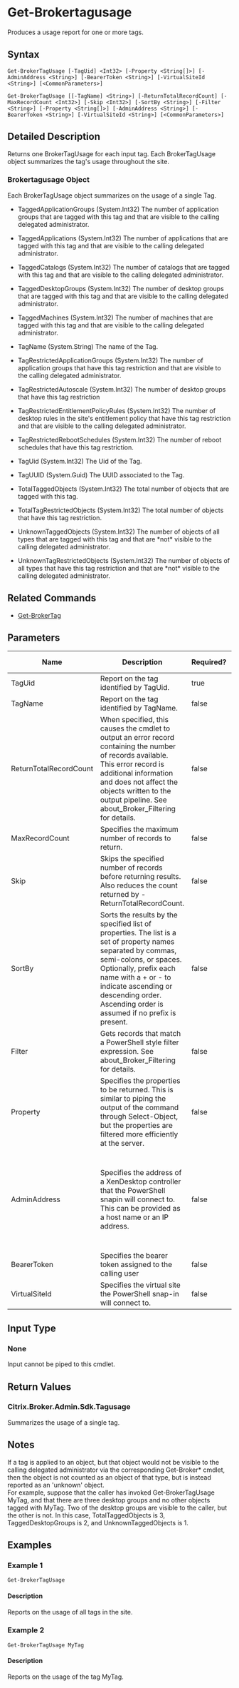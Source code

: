 ﻿
# Get-Brokertagusage
Produces a usage report for one or more tags.
## Syntax
```
Get-BrokerTagUsage [-TagUid] <Int32> [-Property <String[]>] [-AdminAddress <String>] [-BearerToken <String>] [-VirtualSiteId <String>] [<CommonParameters>]

Get-BrokerTagUsage [[-TagName] <String>] [-ReturnTotalRecordCount] [-MaxRecordCount <Int32>] [-Skip <Int32>] [-SortBy <String>] [-Filter <String>] [-Property <String[]>] [-AdminAddress <String>] [-BearerToken <String>] [-VirtualSiteId <String>] [<CommonParameters>]
```
## Detailed Description
Returns one BrokerTagUsage for each input tag. Each BrokerTagUsage object summarizes the tag's usage throughout the site.


### Brokertagusage Object
Each BrokerTagUsage object summarizes on the usage of a single Tag.


  * TaggedApplicationGroups (System.Int32) The number of application groups that are tagged with this tag and that are visible to the calling delegated administrator.

  * TaggedApplications (System.Int32) The number of applications that are tagged with this tag and that are visible to the calling delegated administrator.

  * TaggedCatalogs (System.Int32) The number of catalogs that are tagged with this tag and that are visible to the calling delegated administrator.

  * TaggedDesktopGroups (System.Int32) The number of desktop groups that are tagged with this tag and that are visible to the calling delegated administrator.

  * TaggedMachines (System.Int32) The number of machines that are tagged with this tag and that are visible to the calling delegated administrator.

  * TagName (System.String) The name of the Tag.

  * TagRestrictedApplicationGroups (System.Int32) The number of application groups that have this tag restriction and that are visible to the calling delegated administrator.

  * TagRestrictedAutoscale (System.Int32) The number of desktop groups that have this tag restriction

  * TagRestrictedEntitlementPolicyRules (System.Int32) The number of desktop rules in the site's entitlement policy that have this tag restriction and that are visible to the calling delegated administrator.

  * TagRestrictedRebootSchedules (System.Int32) The number of reboot schedules that have this tag restriction.

  * TagUid (System.Int32) The Uid of the Tag.

  * TagUUID (System.Guid) The UUID associated to the Tag.

  * TotalTaggedObjects (System.Int32) The total number of objects that are tagged with this tag.

  * TotalTagRestrictedObjects (System.Int32) The total number of objects that have this tag restriction.

  * UnknownTaggedObjects (System.Int32) The number of objects of all types that are tagged with this tag and that are \*not\* visible to the calling delegated administrator.

  * UnknownTagRestrictedObjects (System.Int32) The number of objects of all types that have this tag restriction and that are \*not\* visible to the calling delegated administrator.


## Related Commands

* [Get-BrokerTag](../Get-BrokerTag/)
## Parameters
| Name   | Description | Required? | Pipeline Input | Default Value |
| --- | --- | --- | --- | --- |
| TagUid | Report on the tag identified by TagUid. | true | false |  |
| TagName | Report on the tag identified by TagName. | false | false |  |
| ReturnTotalRecordCount | When specified, this causes the cmdlet to output an error record containing the number of records available. This error record is additional information and does not affect the objects written to the output pipeline. See about\_Broker\_Filtering for details. | false | false | False |
| MaxRecordCount | Specifies the maximum number of records to return. | false | false | 250 |
| Skip | Skips the specified number of records before returning results. Also reduces the count returned by -ReturnTotalRecordCount. | false | false | 0 |
| SortBy | Sorts the results by the specified list of properties. The list is a set of property names separated by commas, semi-colons, or spaces. Optionally, prefix each name with a + or - to indicate ascending or descending order. Ascending order is assumed if no prefix is present. | false | false | The default sort order is by name or unique identifier. |
| Filter | Gets records that match a PowerShell style filter expression. See about\_Broker\_Filtering for details. | false | false |  |
| Property | Specifies the properties to be returned. This is similar to piping the output of the command through Select-Object, but the properties are filtered more efficiently at the server. | false | false |  |
| AdminAddress | Specifies the address of a XenDesktop controller that the PowerShell snapin will connect to. This can be provided as a host name or an IP address. | false | false | Localhost. Once a value is provided by any cmdlet, this value will become the default. |
| BearerToken | Specifies the bearer token assigned to the calling user | false | false |  |
| VirtualSiteId | Specifies the virtual site the PowerShell snap-in will connect to. | false | false |  |

## Input Type

### None
Input cannot be piped to this cmdlet.
## Return Values

### Citrix.Broker.Admin.Sdk.Tagusage
Summarizes the usage of a single tag.
## Notes
If a tag is applied to an object, but that object would not be visible to the calling delegated administrator via the corresponding Get-Broker\* cmdlet, then the object is not counted as an object of that type, but is instead reported as an 'unknown' object.<br>    For example, suppose that the caller has invoked Get-BrokerTagUsage MyTag, and that there are three desktop groups and no other objects tagged with MyTag. Two of the desktop groups are visible to the caller, but the other is not. In this case, TotalTaggedObjects is 3, TaggedDesktopGroups is 2, and UnknownTaggedObjects is 1.
## Examples

### Example 1
```
Get-BrokerTagUsage
```
#### Description
Reports on the usage of all tags in the site.
### Example 2
```
Get-BrokerTagUsage MyTag
```
#### Description
Reports on the usage of the tag MyTag.
